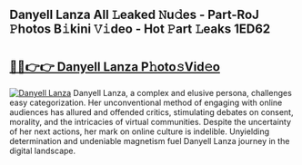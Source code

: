 ## Danyell Lanza All 𝙻eaked 𝙽u𝚍es - Part-RoJ 𝙿hotos B𝚒kini 𝚅𝚒deo - Hot 𝙿art 𝙻eaks 1ED62

# <h2><a href="http://ld6sy5.urlbe.top/?page=Danyell+Lanza">🔗🔗👉👉 Danyell Lanza P𝚑oto𝚜Vid𝚎o</a></h2>

[![Danyell Lanza](https://i.imgur.com/eBuTRDB.gif)](http://ld6sy5.urlbe.top/?page=Danyell+Lanza)
Danyell Lanza, a complex and elusive persona, challenges easy categorization. Her unconventional method of engaging with online audiences has allured and offended critics, stimulating debates on consent, morality, and the intricacies of virtual communities. Despite the uncertainty of her next actions, her mark on online culture is indelible. Unyielding determination and undeniable magnetism fuel Danyell Lanza journey in the digital landscape.
